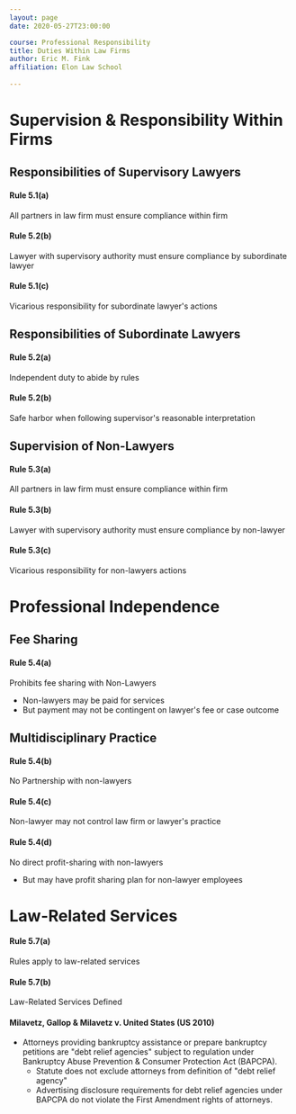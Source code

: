 ```yaml
---
layout: page
date: 2020-05-27T23:00:00

course: Professional Responsibility
title: Duties Within Law Firms
author: Eric M. Fink
affiliation: Elon Law School 
    
---
```


# Supervision & Responsibility Within Firms

## Responsibilities of Supervisory Lawyers

#### Rule 5.1(a)

All partners in law firm must ensure compliance within firm 

#### Rule 5.2(b)

Lawyer with supervisory authority must ensure compliance by subordinate lawyer 

#### Rule 5.1(c)

Vicarious responsibility for subordinate lawyer's actions 

## Responsibilities of Subordinate Lawyers

#### Rule 5.2(a)

Independent duty to abide by rules

#### Rule 5.2(b)

Safe harbor when following supervisor's reasonable interpretation 

## Supervision of Non-Lawyers

#### Rule 5.3(a)

All partners in law firm must ensure compliance within firm 

#### Rule 5.3(b)

Lawyer with supervisory authority must ensure compliance by non-lawyer

#### Rule 5.3(c)

Vicarious responsibility for non-lawyers actions 

# Professional Independence

## Fee Sharing

#### Rule 5.4(a)

Prohibits fee sharing with Non-Lawyers 

- Non-lawyers may be paid for services
- But payment may not be contingent on lawyer's fee or case outcome 

## Multidisciplinary Practice

#### Rule 5.4(b)

No Partnership with non-lawyers 

#### Rule 5.4(c)

Non-lawyer may not control law firm or lawyer's practice 

#### Rule 5.4(d)

No direct profit-sharing with non-lawyers 

- But may have profit sharing plan for non-lawyer employees 

# Law-Related Services

#### Rule 5.7(a)

Rules apply to law-related services 

#### Rule 5.7(b)

Law-Related Services Defined

#### Milavetz, Gallop & Milavetz v. United States (US 2010)

- Attorneys providing bankruptcy assistance or prepare bankruptcy petitions are "debt relief agencies" subject to regulation under Bankruptcy Abuse Prevention & Consumer Protection Act (BAPCPA). 
  - Statute does not exclude attorneys from definition of "debt relief agency" 
  - Advertising disclosure requirements for debt relief agencies under BAPCPA do not violate the First Amendment rights of attorneys. 